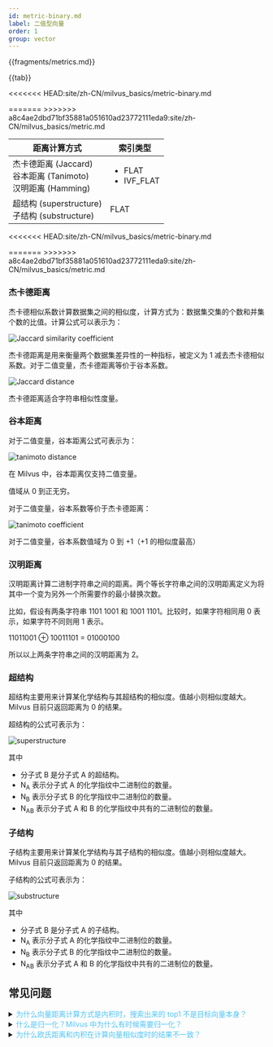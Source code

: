 ```yaml
---
id: metric-binary.md
label: 二值型向量
order: 1
group: vector
---
```

{{fragments/metrics.md}}

{{tab}} 

<<<<<<< HEAD:site/zh-CN/milvus_basics/metric-binary.md
<div class="filter-binary table-wrapper" markdown="block">
=======
>>>>>>> a8c4ae2dbd71bf35881a051610ad23772111eda9:site/zh-CN/milvus_basics/metric.md

<table class="tg">
<thead>
  <tr>
    <th class="tg-0pky">距离计算方式</th>
    <th class="tg-0pky">索引类型</th>
  </tr>
</thead>
<tbody>
  <tr>
    <td class="tg-0pky">杰卡德距离 (Jaccard)<br>谷本距离 (Tanimoto)<br>汉明距离 (Hamming)</td>
    <td class="tg-0pky"><ul><li>FLAT</li><li>IVF_FLAT</li></ul></td>
  </tr>
  <tr>
    <td class="tg-0pky">超结构 (superstructure)<br>子结构 (substructure)</td>
    <td class="tg-0pky">FLAT</td>
  </tr>
</tbody>
</table>

<<<<<<< HEAD:site/zh-CN/milvus_basics/metric-binary.md

<div class="filter-binary" markdown="block">
=======
>>>>>>> a8c4ae2dbd71bf35881a051610ad23772111eda9:site/zh-CN/milvus_basics/metric.md

### 杰卡德距离

杰卡德相似系数计算数据集之间的相似度，计算方式为：数据集交集的个数和并集个数的比值。计算公式可以表示为：

![Jaccard similarity coefficient](../../../assets/jaccard_coeff.png)

杰卡德距离是用来衡量两个数据集差异性的一种指标，被定义为 1 减去杰卡德相似系数。对于二值变量，杰卡德距离等价于谷本系数。

![Jaccard distance](../../../assets/jaccard_dist.png)

杰卡德距离适合字符串相似性度量。

### 谷本距离

对于二值变量，谷本距离公式可表示为：

![tanimoto distance](../../../assets/tanimoto_dist.png)

在 Milvus 中，谷本距离仅支持二值变量。

值域从 0 到正无穷。

对于二值变量，谷本系数等价于杰卡德距离：

![tanimoto coefficient](../../../assets/tanimoto_coeff.png)

对于二值变量，谷本系数值域为 0 到 +1（+1 的相似度最高）

### 汉明距离

汉明距离计算二进制字符串之间的距离。两个等长字符串之间的汉明距离定义为将其中一个变为另外一个所需要作的最小替换次数。

比如，假设有两条字符串 1101 1001 和 1001 1101。比较时，如果字符相同用 0 表示，如果字符不同则用 1 表示。

11011001 ⊕ 10011101 = 01000100

所以以上两条字符串之间的汉明距离为 2。

### 超结构

超结构主要用来计算某化学结构与其超结构的相似度。值越小则相似度越大。Milvus 目前只返回距离为 0 的结果。

超结构的公式可表示为：

![superstructure](../../../assets/superstructure.png)

其中

- 分子式 B 是分子式 A 的超结构。
- N<sub>A</sub> 表示分子式 A 的化学指纹中二进制位的数量。
- N<sub>B</sub> 表示分子式 B 的化学指纹中二进制位的数量。
- N<sub>AB</sub> 表示分子式 A 和 B 的化学指纹中共有的二进制位的数量。

### 子结构

子结构主要用来计算某化学结构与其子结构的相似度。值越小则相似度越大。Milvus 目前只返回距离为 0 的结果。

子结构的公式可表示为：

![substructure](../../../assets/substructure.png)

其中

- 分子式 B 是分子式 A 的子结构。
- N<sub>A</sub> 表示分子式 A 的化学指纹中二进制位的数量。
- N<sub>B</sub> 表示分子式 B 的化学指纹中二进制位的数量。
- N<sub>AB</sub> 表示分子式 A 和 B 的化学指纹中共有的二进制位的数量。


## 常见问题

<details>
<summary><font color="#4fc4f9">为什么向量距离计算方式是内积时，搜索出来的 top1 不是目标向量本身？</font></summary>
{{fragments/faq_top1_not_target.md}}
</details>
<details>
<summary><font color="#4fc4f9">什么是归一化？Milvus 中为什么有时候需要归一化？</font></summary>
{{fragments/faq_normalize_embeddings.md}}
</details>
<details>
<summary><font color="#4fc4f9">为什么欧氏距离和内积在计算向量相似度时的结果不一致？</font></summary>
{{fragments/faq_euclidean_ip_different_results.md}}
</details>
